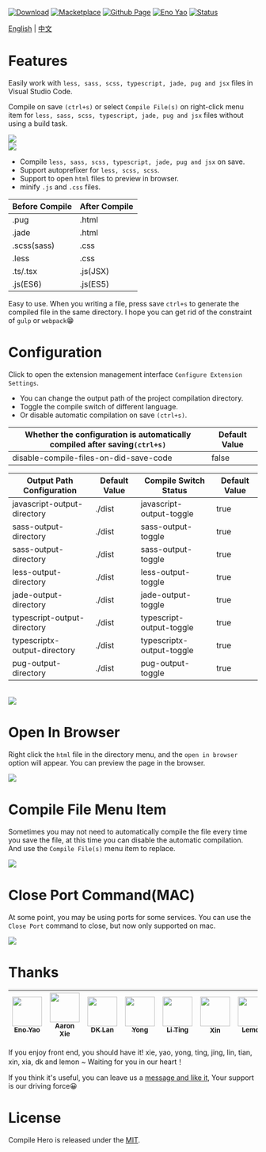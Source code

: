 <a href="https://marketplace.visualstudio.com/items?itemName=Wscats.eno"><img src="https://img.shields.io/badge/Download-107k+-orange" alt="Download" /></a>
<a href="https://marketplace.visualstudio.com/items?itemName=Wscats.eno"><img src="https://img.shields.io/badge/Macketplace-v2.00-brightgreen" alt="Macketplace" /></a>
<a href="https://github.com/Wscats/compile-hero"><img src="https://img.shields.io/badge/Github Page-Wscats-yellow" alt="Github Page" /></a>
<a href="https://github.com/Wscats"><img src="https://img.shields.io/badge/Author-Eno Yao-blueviolet" alt="Eno Yao" /></a>
<a href="https://github.com/Wscats"><img src="https://api.netlify.com/api/v1/badges/b652768b-1673-42cd-98dd-3fd807b2ebca/deploy-status" alt="Status" /></a>

[English](https://github.com/Wscats/compile-hero/blob/master/vscode-extension/README.md) | [中文](https://github.com/Wscats/compile-hero/blob/master/vscode-extension/README.CN.md)

# Features

Easily work with `less, sass, scss, typescript, jade, pug and jsx` files in Visual Studio Code.

Compile on save `(ctrl+s)` or select `Compile File(s)` on right-click menu item for `less, sass, scss, typescript, jade, pug and jsx` files without using a build task.

<img src="https://wscats.github.io/compile-hero/vscode-extension/screenshots/1.gif" />

<br/>

<img src="https://wscats.github.io/compile-hero/vscode-extension/screenshots/3.gif" />

<br/>

- Compile `less, sass, scss, typescript, jade, pug and jsx` on save.
- Support autoprefixer for `less, scss, scss`.
- Support to open `html` files to preview in browser.
- minify `.js` and `.css` files.

|Before Compile|After Compile|
|-|-|
|.pug|.html|
|.jade|.html|
|.scss(sass)|.css|
|.less|.css|
|.ts/.tsx|.js(JSX)|
|.js(ES6)|.js(ES5)|

Easy to use. When you writing a file, press save `ctrl+s` to generate the compiled file in the same directory. I hope you can get rid of the constraint of `gulp` or `webpack`😁

# Configuration

Click to open the extension management interface `Configure Extension Settings`.

- You can change the output path of the project compilation directory. 
- Toggle the compile switch of different language.
- Or disable automatic compilation on save `(ctrl+s)`.

|Whether the configuration is automatically compiled after saving`(ctrl+s)`|Default Value|
|-|-|
|disable-compile-files-on-did-save-code|false|

|Output Path Configuration|Default Value|Compile Switch Status|Default Value|
|-|-|-|-|
|javascript-output-directory|./dist|javascript-output-toggle|true|
|sass-output-directory|./dist|sass-output-toggle|true|
|sass-output-directory|./dist|sass-output-toggle|true|
|less-output-directory|./dist|less-output-toggle|true|
|jade-output-directory|./dist|jade-output-toggle|true|
|typescript-output-directory|./dist|typescript-output-toggle|true|
|typescriptx-output-directory|./dist|typescriptx-output-toggle|true|
|pug-output-directory|./dist|pug-output-toggle|true|

<br>
<img src="https://wscats.github.io/compile-hero/vscode-extension/screenshots/5.gif" />

# Open In Browser

Right click the `html` file in the directory menu, and the `open in browser` option will appear. You can preview the page in the browser.

<img src="https://wscats.github.io/compile-hero/vscode-extension/screenshots/2.gif" />

# Compile File Menu Item

Sometimes you may not need to automatically compile the file every time you save the file, at this time you can disable the automatic compilation. And use the `Compile File(s)` menu item to replace.

<img src="https://wscats.github.io/compile-hero/vscode-extension/screenshots/6.gif" />

# Close Port Command(MAC)

At some point, you may be using ports for some services. You can use the `Close Port` command to close, but now only supported on mac.

<img src="https://wscats.github.io/compile-hero/vscode-extension/screenshots/4.gif" />

# Thanks

| [<img src="https://avatars1.githubusercontent.com/u/17243165?s=460&v=4" width="60px;"/><br /><sub>Eno Yao</sub>](https://github.com/Wscats)| [<img src="https://avatars2.githubusercontent.com/u/5805270?s=460&v=4" width="60px;"/><br /><sub>Aaron Xie</sub>](https://github.com/aaron-xie)| [<img src="https://avatars3.githubusercontent.com/u/12515367?s=460&v=4" width="60px;"/><br /><sub>DK Lan</sub>](https://github.com/dk-lan)| [<img src="https://avatars1.githubusercontent.com/u/30917929?s=460&v=4" width="60px;"/><br /><sub>Yong</sub>](https://github.com/flowerField)| [<img src="https://avatars3.githubusercontent.com/u/33544236?s=460&v=4" width="60px;"/><br /><sub>Li Ting</sub>](https://github.com/Liting1)| <img src="https://wscats.github.io/omi-snippets/images/xin.jpg" width="60px;"/><br /><sub>Xin</sub>| [<img src="https://wscats.github.io/omi-snippets/images/lemon.jpg" width="60px;"/><br /><sub>Lemon</sub>](https://github.com/lemonyyye)  |  [<img src="https://wscats.github.io/omi-snippets/images/jing.jpg" width="60px;"/><br /><sub>Jing</sub>](https://github.com/vickySC)  |  [<img src="https://wscats.github.io/omi-snippets/images/lin.jpg" width="60px;"/><br /><sub>Lin</sub>](https://github.com/shirley3790)  | [<img src="https://avatars2.githubusercontent.com/u/23230108?s=460&v=4" width="60px;"/><br /><sub>Tian Fly</sub>](https://github.com/tiantengfly)| 
| - | - | - | - | - | - | - | - | - | - |


If you enjoy front end, you should have it! xie, yao, yong, ting, jing, lin, tian, xin, xia, dk and lemon ~ Waiting for you in our heart！

If you think it's useful, you can leave us a [message and like it](https://marketplace.visualstudio.com/items?itemName=Wscats.qf&ssr=false#review-details), Your support is our driving force😀


# License

Compile Hero is released under the [MIT](http://opensource.org/licenses/MIT).
